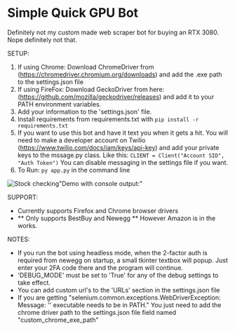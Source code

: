 # Simple Quick GPU Bot
Definitely not my custom made web scraper bot for buying an RTX 3080. Nope definitely not that. 

SETUP:
1. If using Chrome:
    Download ChromeDriver from (https://chromedriver.chromium.org/downloads) and add the .exe path to the settings.json file
2. If using FireFox:
    Download GeckoDriver from here: (https://github.com/mozilla/geckodriver/releases)  and add it to your PATH environment variables.
3. Add your information to the 'settings.json' file.
4. Install requirements from requirements.txt with ```pip install -r requirements.txt```
5. If you want to use this bot and have it text you when it gets a hit. You will need to make a developer account on Twilio (https://www.twilio.com/docs/iam/keys/api-key) and add your private keys to the mssage.py class.
  Like this:
  ```CLIENT = Client("Account SID", "Auth Token")```
    You can disable messaging in the settings file if you want.
6. To Run: ```py app.py``` in the command line


![Stock checking](bot-vid-3.gif)"Demo with console output:"

SUPPORT:
- Currently supports Firefox and Chrome browser drivers
- ** Only supports BestBuy and Newegg ** However Amazon is in the works.

NOTES:
- If you run the bot using headless mode, when the 2-factor auth is required from newegg on startup, a small tkinter textbox will popup. Just enter your 2FA code there and the program will continue. 
- 'DEBUG_MODE' must be set to 'True' for any of the debug settings to take effect.
- You can add custom url's to the 'URLs' section in the settings.json file
- If you are getting "selenium.common.exceptions.WebDriverException: Message: '<your-chrome-driver-path-here>' executable needs to be in PATH." You just need to add the chrome driver path to the settings.json file field named "custom_chrome_exe_path"


